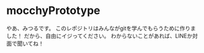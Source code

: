 # mocchyPrototype
やあ、みつるです。
このレポジトリはみんながgitを学んでもらうために作りました！
だから、自由にイジってください。
わからないことがあれば、LINEか対面で聞いてね！
